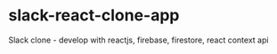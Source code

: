 # slack-react-clone-app

Slack clone - develop with reactjs, firebase, firestore, react context api
